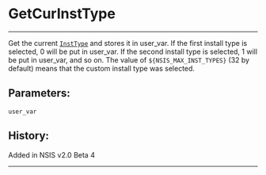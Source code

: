 # GetCurInstType

---

Get the current [`InstType`][1] and stores it in user_var. If the first install type is selected, 0 will be put in user_var. If the second install type is selected, 1 will be put in user_var, and so on. The value of `${NSIS_MAX_INST_TYPES}` (32 by default) means that the custom install type was selected.

## Parameters:

    user_var

## History:

Added in NSIS v2.0 Beta 4

---

[1]: InstType.md